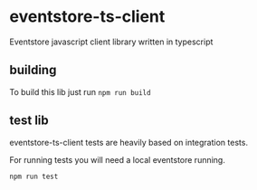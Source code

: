 # eventstore-ts-client

Eventstore javascript client library written in typescript

## building

To build this lib just run `npm run build`

## test lib

eventstore-ts-client tests are heavily based on integration tests.

For running tests you will need a local eventstore running.

`npm run test`
